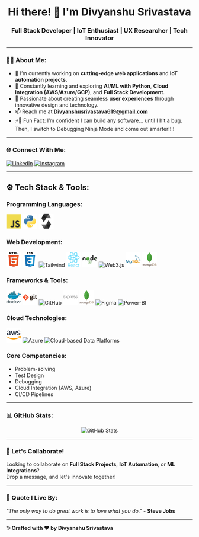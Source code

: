 <h1 align="center">Hi there! 👋 I'm Divyanshu Srivastava</h1>
<h3 align="center">Full Stack Developer | IoT Enthusiast | UX Researcher | Tech Innovator</h3>

---

### 👨‍💻 About Me:
- 🔭 I’m currently working on **cutting-edge web applications** and **IoT automation projects**.
- 🌱 Constantly learning and exploring **AI/ML with Python**, **Cloud Integration (AWS/Azure/GCP)**, and **Full Stack Development**.
- 🎨 Passionate about creating seamless **user experiences** through innovative design and technology.
- 📫 Reach me at **[Divyanshusrivastava619@gmail.com](mailto:Divyanshusrivastava619@gmail.com)**
- ⚡🚀 Fun Fact:  I’m confident I can build any software... until I hit a bug. Then, I switch to Debugging Ninja Mode and come out smarter!!!! 


---

### 🌐 Connect With Me:
<p align="left">
  <a href="https://linkedin.com/in/divyanshu-srivastava-558403215" target="_blank">
    <img align="center" src="https://raw.githubusercontent.com/rahuldkjain/github-profile-readme-generator/master/src/images/icons/Social/linked-in-alt.svg" alt="LinkedIn" height="30" width="40" />
  </a>
  <a href="https://instagram.com/_._divyanshu___" target="blank">
    <img align="center" src="https://raw.githubusercontent.com/rahuldkjain/github-profile-readme-generator/master/src/images/icons/Social/instagram.svg" alt="Instagram" height="30" width="40" />
  </a>
</p>

---

## ⚙️ Tech Stack & Tools:

### Programming Languages:
<p>
  <img src="https://raw.githubusercontent.com/devicons/devicon/master/icons/javascript/javascript-original.svg" alt="JavaScript" width="40" height="40"/>
  <img src="https://raw.githubusercontent.com/devicons/devicon/master/icons/python/python-original.svg" alt="Python" width="40" height="40"/>
  <img src="https://raw.githubusercontent.com/devicons/devicon/master/icons/solidity/solidity-original.svg" alt="Solidity" width="40" height="40"/>
</p>

### Web Development:
<p>
  <img src="https://raw.githubusercontent.com/devicons/devicon/master/icons/html5/html5-original-wordmark.svg" alt="HTML5" width="40" height="40"/>
  <img src="https://raw.githubusercontent.com/devicons/devicon/master/icons/css3/css3-original-wordmark.svg" alt="CSS3" width="40" height="40"/>
  <img src="https://www.vectorlogo.zone/logos/tailwindcss/tailwindcss-icon.svg" alt="Tailwind" width="40" height="40"/>
  <img src="https://raw.githubusercontent.com/devicons/devicon/master/icons/react/react-original-wordmark.svg" alt="React" width="40" height="40"/>
  <img src="https://raw.githubusercontent.com/devicons/devicon/master/icons/nodejs/nodejs-original-wordmark.svg" alt="Node.js" width="40" height="40"/>
  <img src="https://upload.wikimedia.org/wikipedia/commons/9/98/Solidity_logo.svg" alt="Web3.js" width="40" height="40"/>
  <img src="https://raw.githubusercontent.com/devicons/devicon/master/icons/mysql/mysql-original-wordmark.svg" alt="SQL" width="40" height="40"/>
  <img src="https://raw.githubusercontent.com/devicons/devicon/master/icons/mongodb/mongodb-original-wordmark.svg" alt="NoSQL" width="40" height="40"/>
</p>

### Frameworks & Tools:
<p>
  <img src="https://raw.githubusercontent.com/devicons/devicon/master/icons/docker/docker-original-wordmark.svg" alt="Docker" width="40" height="40"/>
  <img src="https://raw.githubusercontent.com/devicons/devicon/master/icons/git/git-original-wordmark.svg" alt="GIT" width="40" height="40"/>
  <img src="https://www.vectorlogo.zone/logos/github/github-icon.svg" alt="GitHub" width="40" height="40"/>
  <img src="https://raw.githubusercontent.com/devicons/devicon/master/icons/express/express-original-wordmark.svg" alt="Express.js" width="40" height="40"/>
  <img src="https://raw.githubusercontent.com/devicons/devicon/master/icons/mongodb/mongodb-original-wordmark.svg" alt="MongoDB" width="40" height="40"/>
  <img src="https://www.vectorlogo.zone/logos/figma/figma-icon.svg" alt="Figma" width="40" height="40"/>
  <img src="https://upload.wikimedia.org/wikipedia/commons/c/cf/New_Power_BI_Logo.svg" alt="Power-BI" width="40" height="40"/>
</p>

### Cloud Technologies:
<p>
  <img src="https://raw.githubusercontent.com/devicons/devicon/master/icons/amazonwebservices/amazonwebservices-original-wordmark.svg" alt="AWS" width="40" height="40"/>
  <img src="https://www.vectorlogo.zone/logos/microsoft_azure/microsoft_azure-icon.svg" alt="Azure" width="40" height="40"/>
  <img src="https://www.vectorlogo.zone/logos/google_cloud/google_cloud-icon.svg" alt="Cloud-based Data Platforms" width="40" height="40"/>
</p>

### Core Competencies:
- Problem-solving  
- Test Design  
- Debugging  
- Cloud Integration (AWS, Azure)  
- CI/CD Pipelines  



---

### 📊 GitHub Stats:
<p align="center">
  <img src="https://github-readme-stats.vercel.app/api?username=divyanshu1712&show_icons=true&theme=radical" alt="GitHub Stats" />
<!--   <img src="https://github-readme-streak-stats.herokuapp.com/?user=divyanshu1712&theme=radical" alt="GitHub Streak" /> -->
</p>

---

### 🚀 Let's Collaborate!
Looking to collaborate on **Full Stack Projects**, **IoT Automation**, or **ML Integrations**?  
Drop a message, and let's innovate together! 

---

### 💬 Quote I Live By:
_"The only way to do great work is to love what you do."_ - **Steve Jobs** 

---

**✨ Crafted with ❤️ by Divyanshu Srivastava**
